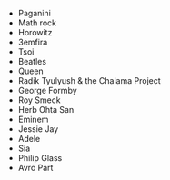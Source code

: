 * Paganini
* Math rock
* Horowitz
* 3emfira
* Tsoi
* Beatles
* Queen
* Radik Tyulyush & the Chalama Project
* George Formby
* Roy Smeck
* Herb Ohta San
* Eminem
* Jessie Jay
* Adele
* Sia
* Philip Glass
* Avro Part
